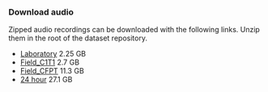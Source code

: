 ### Download audio

Zipped audio recordings can be downloaded with the following links. Unzip them in the root of the dataset repository.
* [Laboratory](https://drive.google.com/file/d/1Spf4S-nOytw5qS859yITIddRHy4q3lcq/view?usp=sharing) 2.25 GB
* [Field_C1T1](https://drive.google.com/file/d/1d0cSJIszzpTEto6ItaQqPhHVnU9_5rbW/view?usp=sharing) 2.7 GB
* [Field_CFPT](https://drive.google.com/file/d/1okoAbLhU4YyG0pBQMj22vZIlXnR7RUE9/view?usp=sharing) 11.3 GB
* [24 hour](https://drive.google.com/file/d/1wMB_T9pOcCtBIJH96z0GPy4twYtuQuRT/view?usp=sharing) 27.1 GB


